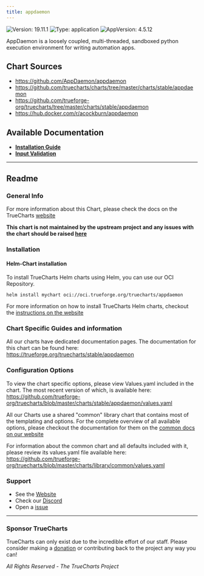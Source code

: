 ```yaml
---
title: appdaemon
---
```


![Version: 19.11.1](https://img.shields.io/badge/Version-19.11.1-informational?style=flat-square) ![Type: application](https://img.shields.io/badge/Type-application-informational?style=flat-square) ![AppVersion: 4.5.12](https://img.shields.io/badge/AppVersion-4.5.12-informational?style=flat-square)

AppDaemon is a loosely coupled, multi-threaded, sandboxed python execution environment for writing automation apps.

## Chart Sources

- https://github.com/AppDaemon/appdaemon
- https://github.com/truecharts/charts/tree/master/charts/stable/appdaemon
- https://github.com/trueforge-org/truecharts/tree/master/charts/stable/appdaemon
- https://hub.docker.com/r/acockburn/appdaemon

## Available Documentation

- [**Installation Guide**](./installation_guide)
- [**Input Validation**](./validation)


---

## Readme


### General Info

For more information about this Chart, please check the docs on the TrueCharts [website](https://trueforge.org/truecharts/stable/appdaemon)

**This chart is not maintained by the upstream project and any issues with the chart should be raised [here](https://github.com/trueforge-org/truecharts/issues/new/choose)**

### Installation

#### Helm-Chart installation

To install TrueCharts Helm charts using Helm, you can use our OCI Repository.

`helm install mychart oci://oci.trueforge.org/truecharts/appdaemon`

For more information on how to install TrueCharts Helm charts, checkout the [instructions on the website](https://trueforge.org/truecharts/guides/)

### Chart Specific Guides and information

All our charts have dedicated documentation pages.
The documentation for this chart can be found here:
https://trueforge.org/truecharts/stable/appdaemon

### Configuration Options

To view the chart specific options, please view Values.yaml included in the chart.
The most recent version of which, is available here: https://github.com/trueforge-org/truecharts/blob/master/charts/stable/appdaemon/values.yaml

All our Charts use a shared "common" library chart that contains most of the templating and options.
For the complete overview of all available options, please checkout the documentation for them on the [common docs on our website](https://trueforge.org/truecharts-common/)

For information about the common chart and all defaults included with it, please review its values.yaml file available here: https://github.com/trueforge-org/truecharts/blob/master/charts/library/common/values.yaml

### Support

- See the [Website](https://truecharts.org)
- Check our [Discord](https://discord.gg/tVsPTHWTtr)
- Open a [issue](https://github.com/trueforge-org/truecharts/issues/new/choose)

---

### Sponsor TrueCharts

TrueCharts can only exist due to the incredible effort of our staff.
Please consider making a [donation](https://trueforge.org/general/sponsor/) or contributing back to the project any way you can!

_All Rights Reserved - The TrueCharts Project_
